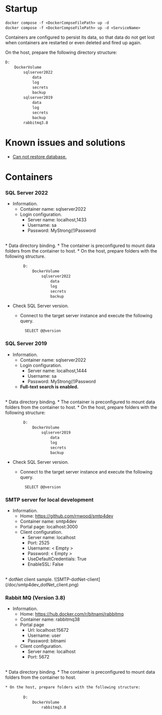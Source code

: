 # Startup

```
docker compose -f <DockerCompseFilePath> up -d
docker compose -f <DockerCompseFilePath> up -d <ServiceName>
```

Containers are configured to persist its data, so that data do not get lost when containers are restarted or even deleted and fired up again.

On the host, prepare the following directory structure:

    D:
        DockerVolume
            sqlserver2022
                data
                log
                secrets
                backup
            sqlserver2019
                data
                log
                secrets
                backup
            rabbitmq3.8

# Known issues and solutions

* [Can not restore database.](doc/restore_database.md)

# Containers

### SQL Server 2022

* Information.
    * Container name: sqlserver2022
    * Login configuration.
        * Server name: localhost,1433
        * Username: sa
        * Password: MyStrong(!)Password
<br/>
* Data directory binding.
    * The container is preconfigured to mount data folders from the container to host.
    * On the host, prepare folders with the following structure.

            D:
                DockerVolume
                    sqlserver2022
                        data
                        log
                        secrets
                        backup


* Check SQL Server version.
    * Connect to the target server instance and execute the following query.
            
            SELECT @@version


### SQL Server 2019

* Information.
    * Container name: sqlserver2022
    * Login configuration.
        * Server name: localhost,1444
        * Username: sa
        * Password: MyStrong(!)Password
    * <b>Full-text search is enabled.</b>
<br/>
* Data directory binding.
    * The container is preconfigured to mount data folders from the container to host.
    * On the host, prepare folders with the following structure:

            D:
                DockerVolume
                    sqlserver2019
                        data
                        log
                        secrets
                        backup


* Check SQL Server version.
    * Connect to the target server instance and execute the following query.
            
            SELECT @@version

### SMTP server for local development

* Information.
    * Home: https://github.com/rnwood/smtp4dev
    * Container name: smtp4dev
    * Portal page: localhost:3000
    * Client configuration.
        * Server name: localhost
        * Port: 2525
        * Username: < Empty >
        * Password: < Empty >
        * UseDefaultCredentials: True
        * EnableSSL: False
<br/>
* dotNet client sample.
![SMTP-dotNet-client](/doc/smtp4dev_dotNet_client.png)

### Rabbit MQ (Version 3.8)

* Information.
    * Home: https://hub.docker.com/r/bitnami/rabbitmq
    * Container name: rabbitmq38
    * Portal page
        * Url: localhost:15672
        * Username: user
        * Password: bitnami
    * Client configuration.
        * Server name: localhost
        * Port: 5672
<br/>
* Data directory binding.
    * The container is preconfigured to mount data folders from the container to host.

    * On the host, prepare folders with the following structure:

            D:
                DockerVolume
                    rabbitmq3.8